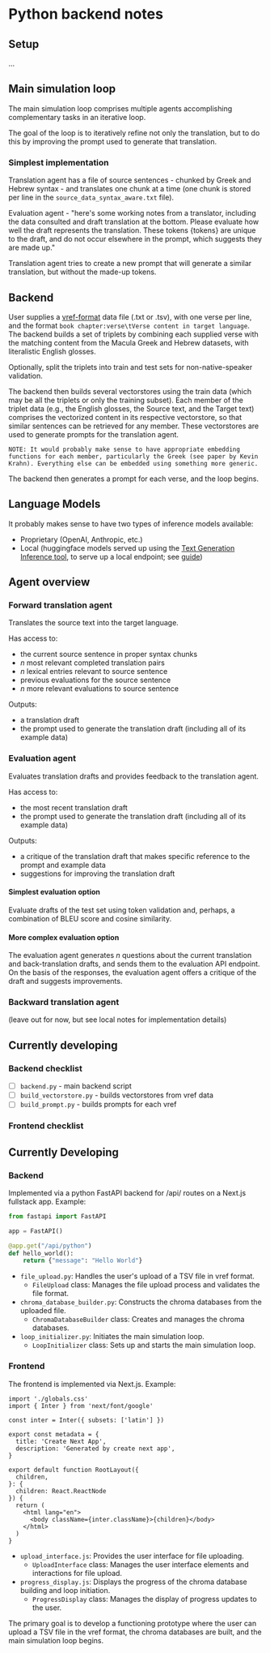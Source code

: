 # Python backend notes

## Setup

...

## Main simulation loop

The main simulation loop comprises multiple agents accomplishing complementary tasks in an iterative loop.

The goal of the loop is to iteratively refine not only the translation, but to do this by improving the prompt used to generate that translation.

### Simplest implementation

Translation agent has a file of source sentences - chunked by Greek and Hebrew syntax - and translates one chunk at a time (one chunk is stored per line in the `source_data_syntax_aware.txt` file).

Evaluation agent - "here's some working notes from a translator, including the data consulted and draft translation at the bottom. Please evaluate how well the draft represents the translation. These tokens {tokens} are unique to the draft, and do not occur elsewhere in the prompt, which suggests they are made up."

Translation agent tries to create a new prompt that will generate a similar translation, but without the made-up tokens.

## Backend

User supplies a [vref-format](https://github.com/BibleNLP/ebible/blob/main/README.md#data-format) data file (.txt or .tsv), with one verse per line, and the format `book chapter:verse\tVerse content in target language`. The backend builds a set of triplets by combining each supplied verse with the matching content from the Macula Greek and Hebrew datasets, with literalistic English glosses.

Optionally, split the triplets into train and test sets for non-native-speaker validation.

The backend then builds several vectorstores using the train data (which may be all the triplets or only the training subset). Each member of the triplet data (e.g., the English glosses, the Source text, and the Target text) comprises the vectorized content in its respective vectorstore, so that similar sentences can be retrieved for any member. These vectorstores are used to generate prompts for the translation agent.

```ad-note
NOTE: It would probably make sense to have appropriate embedding functions for each member, particularly the Greek (see paper by Kevin Krahn). Everything else can be embedded using something more generic.
```

The backend then generates a prompt for each verse, and the loop begins.

## Language Models

It probably makes sense to have two types of inference models available:

- Proprietary (OpenAI, Anthropic, etc.)
- Local (huggingface models served up using the [Text Generation Inference tool](https://huggingface.github.io/text-generation-inference/), to serve up a local endpoint; see [guide](https://vilsonrodrigues.medium.com/serving-falcon-models-with-text-generation-inference-tgi-5f32005c663b))

## Agent overview

### Forward translation agent

Translates the source text into the target language.

Has access to:

- the current source sentence in proper syntax chunks
- *n* most relevant completed translation pairs
- *n* lexical entries relevant to source sentence
- previous evaluations for the source sentence
- *n* more relevant evaluations to source sentence

Outputs:

- a translation draft
- the prompt used to generate the translation draft (including all of its example data)

### Evaluation agent

Evaluates translation drafts and provides feedback to the translation agent.

Has access to:

- the most recent translation draft
- the prompt used to generate the translation draft (including all of its example data)

Outputs:

- a critique of the translation draft that makes specific reference to the prompt and example data
- suggestions for improving the translation draft

#### Simplest evaluation option

Evaluate drafts of the test set using token validation and, perhaps, a combination of BLEU score and cosine similarity.

#### More complex evaluation option

The evaluation agent generates *n* questions about the current translation and back-translation drafts, and sends them to the evaluation API endpoint. On the basis of the responses, the evaluation agent offers a critique of the draft and suggests improvements.

### Backward translation agent

(leave out for now, but see local notes for implementation details)

## Currently developing

### Backend checklist

- [ ] `backend.py` - main backend script
- [ ] `build_vectorstore.py` - builds vectorstores from vref data
- [ ] `build_prompt.py` - builds prompts for each vref

### Frontend checklist


## Currently Developing

### Backend

Implemented via a python FastAPI backend for /api/ routes on a Next.js fullstack app. Example:

```api/index.py
from fastapi import FastAPI

app = FastAPI()

@app.get("/api/python")
def hello_world():
    return {"message": "Hello World"}
```

- `file_upload.py`: Handles the user's upload of a TSV file in vref format.
  - `FileUpload` class: Manages the file upload process and validates the file format.
- `chroma_database_builder.py`: Constructs the chroma databases from the uploaded file.
  - `ChromaDatabaseBuilder` class: Creates and manages the chroma databases.
- `loop_initializer.py`: Initiates the main simulation loop.
  - `LoopInitializer` class: Sets up and starts the main simulation loop.

### Frontend

The frontend is implemented via Next.js. Example:

```app/layout.tsx
import './globals.css'
import { Inter } from 'next/font/google'

const inter = Inter({ subsets: ['latin'] })

export const metadata = {
  title: 'Create Next App',
  description: 'Generated by create next app',
}

export default function RootLayout({
  children,
}: {
  children: React.ReactNode
}) {
  return (
    <html lang="en">
      <body className={inter.className}>{children}</body>
    </html>
  )
}
```

- `upload_interface.js`: Provides the user interface for file uploading.
  - `UploadInterface` class: Manages the user interface elements and interactions for file upload.
- `progress_display.js`: Displays the progress of the chroma database building and loop initiation.
  - `ProgressDisplay` class: Manages the display of progress updates to the user.

The primary goal is to develop a functioning prototype where the user can upload a TSV file in the vref format, the chroma databases are built, and the main simulation loop begins.
